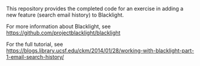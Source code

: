 This repository provides the completed code for an exercise in adding a new feature (search email history) to Blacklight.

For more information about Blacklight, see
https://github.com/projectblacklight/blacklight

For the full tutorial, see
https://blogs.library.ucsf.edu/ckm/2014/01/28/working-with-blacklight-part-1-email-search-history/